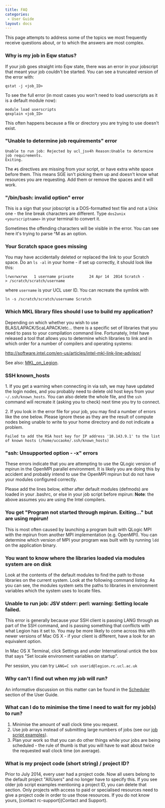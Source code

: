 ```yaml
---
title: FAQ
categories:
 - User Guide
layout: docs
---
```

This page attempts to address some of the topics we most frequently
receive questions about, or to which the answers are most complex.

### Why is my job in Eqw status?

If your job goes straight into Eqw state, there was an error in your
jobscript that meant your job couldn't be started. You can see a
truncated version of the error with:

```
qstat -j <job_ID>
```

To see the full error (in most cases you won't need to load userscripts
as it is a default module now):

```
module load userscripts
qexplain <job_ID>
```

This often happens because a file or directory you are trying to use
doesn't exist.

### "Unable to determine job requirements" error

```
Unable to run job: Rejected by ucl_jsv4h Reason:Unable to determine job requirements.
Exiting.
```

The `#$` directives are missing from your script, or have extra white
space before them. This means SGE isn't picking them up and doesn't know
what resources you are requesting. Add them or remove the spaces and it
will work.

### "/bin/bash: invalid option" error

This is a sign that your jobscript is a DOS-formatted text file and not
a Unix one - the line break characters are different. Type `dos2unix
<yourscriptname>` in your terminal to convert it.

Sometimes the offending characters will be visible in the error. You can
see here it's trying to parse ^M as an option. 

### Your Scratch space goes missing

You may have accidentally deleted or replaced the link to your Scratch
space. Do an `ls -al` in your home - if set up correctly, it should look
like
this:

```
lrwxrwxrwx   1 username private       24 Apr 14  2014 Scratch -> /scratch/scratch/username
```

where `username` is your UCL user ID. You can recreate the symlink with
```
ln -s /scratch/scratch/username Scratch
```

### Which MKL library files should I use to build my application?

Depending on which whether you wish to use BLAS/LAPACK/ScaLAPACK/etc...
there is a specific set of libraries that you need to pass to your
compilation command line. Fortunately, Intel have released a tool that
allows you to determine which libraries to link and in which order for a
number of compilers and operating systems:

<http://software.intel.com/en-us/articles/intel-mkl-link-line-advisor/>

See also: [MKL\_on\_Legion](MKL_on_Legion).

### SSH known\_hosts

1\. If you get a warning when connecting in via ssh, we may have updated the login nodes, and 
you probably need to delete old host keys from your `~/.ssh/known_hosts`. You can also delete
the whole file, and the `ssh` command will recreate it (asking you to check) next time you try to connect.

2\. If you look in the error file for your job, you may find a number of
errors like the one below. Please ignore these as they are the result of
compute nodes being unable to write to your home directory and do not
indicate a problem.

```
Failed to add the RSA host key for IP address '10.143.9.1' to the list of known hosts (/home/uccaoke/.ssh/known_hosts)
```

### "ssh: Unsupported option - -x" errors

These errors indicate that you are attempting to use the QLogic version
of mpirun in the OpenMPI parallel environment. It is likely you are
doing this by accident and probably intend to use the OpenMPI mpirun but
do not have your modules configured correctly.

Please add the lines below, either after default modules (defmods) are
loaded in your .bashrc, or else in your job script before mpirun: 
**Note**: the above assumes you are using the Intel
compilers.

### You get "Program not started through mpirun. Exiting..." but are using mpirun\!

This is most often caused by launching a program built with QLogic MPI
with the mpirun from another MPI implementation (e.g. OpenMPI). You can
determine which version of MPI your program was built with by running
`ldd` on the application
binary.

### You want to know where the libraries loaded via modules system are on disk

Look at the contents of the default modules to find the path to those
libraries on the current system. Look at the following command listing: 
As you can see, the modules system sets the paths to libraries in
environment variables which the system uses to locate files.

### Unable to run job: JSV stderr: perl: warning: Setting locale failed.

This error is generally because your SSH client is passing LANG through
as part of the SSH command, and is passing something that conflicts with
what Legion has it set to. You may be more likely to come across this
with newer versions of Mac OS X - if your client is different, have a
look for an equivalent option.

In Mac OS X Terminal, click Settings and under International untick the
box that says "Set locale environment variables on startup".

Per session, you can try `LANG=C ssh userid@legion.rc.ucl.ac.uk`

### Why can't I find out when my job will run?

An informative discussion on this matter can be found in the [Scheduler](The_Scheduler) section of the User
Guide.

### What can I do to minimise the time I need to wait for my job(s) to run?

1.  Minimise the amount of wall clock time you request.
2.  Use job arrays instead of submitting large numbers of jobs (see our
    [job script examples](Example_Scripts)).
3.  Plan your work so that you can do other things while your jobs are
    being scheduled - the rule of thumb is that you will have to wait
    about twice the requested wall clock time (on average).

### What is my project code (short string) / project ID?

Prior to July 2014, every user had a project code. Now all users belong
to the default project "AllUsers" and no longer have to specify this. If
you see older job script examples mentioning a project ID, you can
delete that section. Only projects with access to paid or specialised
resources need to give a project code in order to use those resources.
If you do not know yours, [contact rc-support](Contact and Support).

